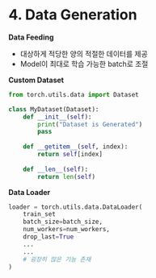# 4. Data Generation

**Data Feeding**

- 대상하게 적당한 양의 적절한 데이터를 제공
- Model이 최대로 학습 가능한 batch로 조절





**Custom Dataset**

```python
from torch.utils.data import Dataset

class MyDataset(Dataset):
    def __init__(self):
        print("Dataset is Generated")
        pass
    
    def __getitem__(self, index):
        return self[index]
    
    def __len__(self):
        return len(self)
```





**Data Loader**

```python
loader = torch.utils.data.DataLoader(
	train_set
    batch_size=batch_size,
    num_workers=num_workers,
    drop_last=True
    ...
    ...
    # 굉장히 많은 기능 존재
)
```



